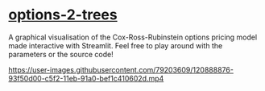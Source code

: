 # [options-2-trees](https://share.streamlit.io/t0nychn/options-2-trees/main/final.py)
A graphical visualisation of the Cox-Ross-Rubinstein options pricing model made interactive with Streamlit. Feel free to play around with the parameters or the source code!

https://user-images.githubusercontent.com/79203609/120888876-93f50d00-c5f2-11eb-91a0-bef1c410602d.mp4
